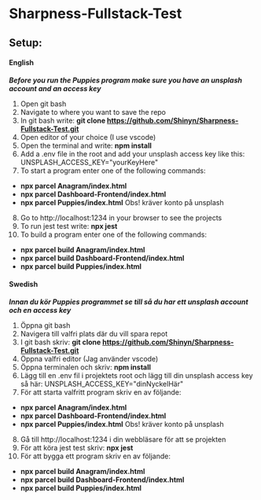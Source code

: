 # Sharpness-Fullstack-Test

## Setup:

#### English

**_Before you run the Puppies program make sure you have an unsplash account and an access key_**

1. Open git bash
2. Navigate to where you want to save the repo
3. In git bash write: **git clone https://github.com/Shinyn/Sharpness-Fullstack-Test.git**
4. Open editor of your choice (I use vscode)
5. Open the terminal and write: **npm install**
6. Add a .env file in the root and add your unsplash access key like this: UNSPLASH_ACCESS_KEY="yourKeyHere"
7. To start a program enter one of the following commands:

- **npx parcel Anagram/index.html**
- **npx parcel Dashboard-Frontend/index.html**
- **npx parcel Puppies/index.html** Obs! kräver konto på unsplash

8. Go to http://localhost:1234 in your browser to see the projects
9. To run jest test write: **npx jest**
10. To build a program enter one of the following commands:

- **npx parcel build Anagram/index.html**
- **npx parcel build Dashboard-Frontend/index.html**
- **npx parcel build Puppies/index.html**

#### Swedish

**_Innan du kör Puppies programmet se till så du har ett unsplash account och en access key_**

1. Öppna git bash
2. Navigera till valfri plats där du vill spara repot
3. I git bash skriv: **git clone https://github.com/Shinyn/Sharpness-Fullstack-Test.git**
4. Öppna valfri editor (Jag använder vscode)
5. Öppna terminalen och skriv: **npm install**
6. Lägg till en .env fil i projektets root och lägg till din unsplash access key så här: UNSPLASH_ACCESS_KEY="dinNyckelHär"
7. För att starta valfritt program skriv en av följande:

- **npx parcel Anagram/index.html**
- **npx parcel Dashboard-Frontend/index.html**
- **npx parcel Puppies/index.html** Obs! kräver konto på unsplash

8. Gå till http://localhost:1234 i din webbläsare för att se projekten
9. För att köra jest test skriv: **npx jest**
10. För att bygga ett program skriv en av följande:

- **npx parcel build Anagram/index.html**
- **npx parcel build Dashboard-Frontend/index.html**
- **npx parcel build Puppies/index.html**

